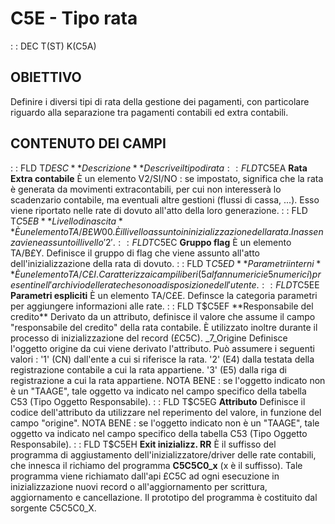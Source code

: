 # C5E - Tipo rata
 :  : DEC T(ST) K(C5A)
## OBIETTIVO
Definire i diversi tipi di rata della gestione dei pagamenti, con particolare riguardo alla separazione tra pagamenti contabili ed extra contabili.
## CONTENUTO DEI CAMPI
 :  : FLD T$DESC **Descrizione**
Descrive il tipo di rata
 :  : FLD T$C5EA **Rata Extra contabile**
È un elemento V2/SI/NO :  se impostato, significa che la rata è generata da movimenti extracontabili, per cui non interesserà lo scadenzario contabile, ma eventuali altre gestioni (flussi di cassa, ...). Esso viene riportato nelle rate di dovuto all'atto della loro generazione.
 :  : FLD T$C5EB **Livello di nascita**
È un elemento TA/B£W00. È il livello assunto in inizializzazione della rata. In assenza viene assunto il livello '2'.
 :  : FLD T$C5EC **Gruppo flag**
È un elemento TA/B£Y. Definisce il gruppo di flag che viene assunto all'atto dell'inizializzazione della rata di dovuto.
 :  : FLD T$C5ED **Parametri interni**
È un elemento TA/C£I. Caratterizza i campi liberi (5 alfannumerici e 5 numerici) presenti nell'archivio delle rate che sono a disposizione dell'utente.
 :  : FLD T$C5EE **Parametri espliciti**
È un elemento TA/C£E. Definsce la categoria parametri per aggiungere informazioni alle rate.
 :  : FLD T$C5EF **Responsabile del credito**
Derivato da un attributo, definisce il valore che assume il campo "responsabile del credito" della rata contabile. È utilizzato inoltre durante il processo di inizializzazione del record (£C5C).
_7_Origine
Definisce l'oggetto origine da cui viene derivato l'attributo. Può assumere i seguenti valori : 
'1'  (CN) dall'ente a cui si riferisce la rata.
'2'  (E4) dalla testata della registrazione contabile a cui la rata appartiene.
'3'  (E5) dalla riga di registrazione a cui la rata appartiene.
NOTA BENE :  se l'oggetto indicato non è un "TAAGE", tale oggetto va indicato nel campo specifico della tabella C53 (Tipo Oggetto Responsabile).
 :  : FLD T$C5EG **Attributo**
Definisce il codice dell'attributo da utilizzare nel reperimento del valore, in funzione del campo "origine".
NOTA BENE :  se l'oggetto indicato non è un "TAAGE", tale oggetto va indicato nel campo specifico della tabella C53 (Tipo Oggetto Responsabile).
 :  : FLD T$C5EH **Exit inizializz. RR**
È il suffisso del programma di aggiustamento dell'inizializzatore/driver delle rate contabili, che innesca il richiamo del programma **C5C5C0_x** (x è il suffisso).
Tale programma viene richiamato dall'api £C5C ad ogni esecuzione in inizializzazione nuovi record o all'aggiornamento per scrittura, aggiornamento e cancellazione.
Il prototipo del programma è costituito dal sorgente C5C5C0_X.
